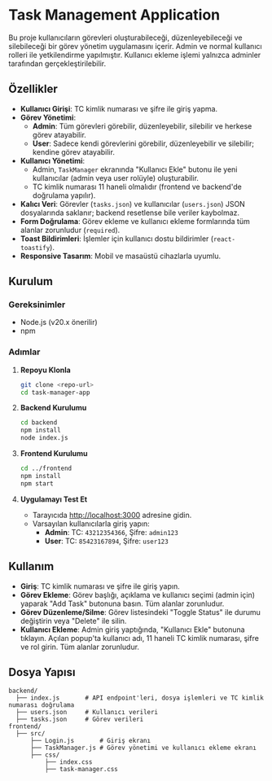 # Task Management Application

Bu proje kullanıcıların görevleri oluşturabileceği, düzenleyebileceği ve silebileceği bir görev yönetim uygulamasını içerir. Admin ve normal kullanıcı rolleri ile yetkilendirme yapılmıştır. Kullanıcı ekleme işlemi yalnızca adminler tarafından gerçekleştirilebilir.

## Özellikler
- **Kullanıcı Girişi**: TC kimlik numarası ve şifre ile giriş yapma.
- **Görev Yönetimi**:
  - **Admin**: Tüm görevleri görebilir, düzenleyebilir, silebilir ve herkese görev atayabilir.
  - **User**: Sadece kendi görevlerini görebilir, düzenleyebilir ve silebilir; kendine görev atayabilir.
- **Kullanıcı Yönetimi**:
  - Admin, `TaskManager` ekranında "Kullanıcı Ekle" butonu ile yeni kullanıcılar (admin veya user rolüyle) oluşturabilir.
  - TC kimlik numarası 11 haneli olmalıdır (frontend ve backend'de doğrulama yapılır).
- **Kalıcı Veri**: Görevler (`tasks.json`) ve kullanıcılar (`users.json`) JSON dosyalarında saklanır; backend resetlense bile veriler kaybolmaz.
- **Form Doğrulama**: Görev ekleme ve kullanıcı ekleme formlarında tüm alanlar zorunludur (`required`).
- **Toast Bildirimleri**: İşlemler için kullanıcı dostu bildirimler (`react-toastify`).
- **Responsive Tasarım**: Mobil ve masaüstü cihazlarla uyumlu.

## Kurulum

### Gereksinimler
- Node.js (v20.x önerilir)
- npm

### Adımlar
1. **Repoyu Klonla**
   ```bash
   git clone <repo-url>
   cd task-manager-app
   ```

2. **Backend Kurulumu**
   ```bash
   cd backend
   npm install
   node index.js
   ```

3. **Frontend Kurulumu**
   ```bash
   cd ../frontend
   npm install
   npm start
   ```

4. **Uygulamayı Test Et**
   - Tarayıcıda [http://localhost:3000](http://localhost:3000) adresine gidin.
   - Varsayılan kullanıcılarla giriş yapın:
     - **Admin**: TC: `43212354366`, Şifre: `admin123`
     - **User**: TC: `85423167894`, Şifre: `user123`

## Kullanım
- **Giriş**: TC kimlik numarası ve şifre ile giriş yapın.
- **Görev Ekleme**: Görev başlığı, açıklama ve kullanıcı seçimi (admin için) yaparak "Add Task" butonuna basın. Tüm alanlar zorunludur.
- **Görev Düzenleme/Silme**: Görev listesindeki "Toggle Status" ile durumu değiştirin veya "Delete" ile silin.
- **Kullanıcı Ekleme**: Admin giriş yaptığında, "Kullanıcı Ekle" butonuna tıklayın. Açılan popup'ta kullanıcı adı, 11 haneli TC kimlik numarası, şifre ve rol girin. Tüm alanlar zorunludur.

## Dosya Yapısı
```
backend/
  ├── index.js       # API endpoint'leri, dosya işlemleri ve TC kimlik numarası doğrulama
  ├── users.json     # Kullanıcı verileri
  ├── tasks.json     # Görev verileri
frontend/
  ├── src/
      ├── Login.js       # Giriş ekranı
      ├── TaskManager.js # Görev yönetimi ve kullanıcı ekleme ekranı
      ├── css/
          ├── index.css
          ├── task-manager.css
```





